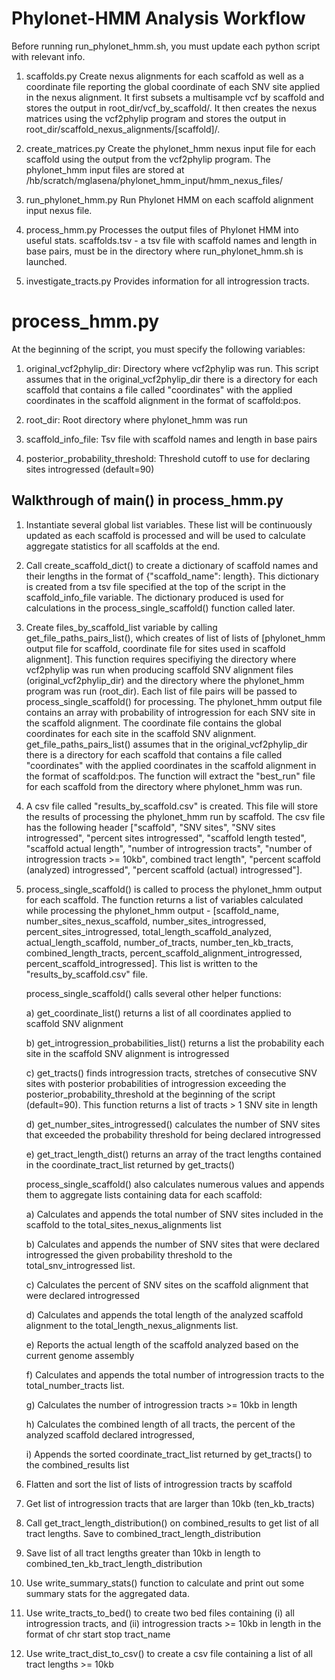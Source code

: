 # Phylonet-HMM Analysis Workflow

Before running run_phylonet_hmm.sh, you must update each python script with relevant info. 

1) scaffolds.py 
Create nexus alignments for each scaffold as well as a coordinate file reporting the global coordinate of each SNV site applied in the nexus alignment. It first subsets a multisample vcf by scaffold and stores the output in root_dir/vcf_by_scaffold/. It then creates the nexus matrices using the vcf2phylip program and stores the output in root_dir/scaffold_nexus_alignments/[scaffold]/.

2) create_matrices.py 
Create the phylonet_hmm nexus input file for each scaffold using the output from the vcf2phylip program. The phylonet_hmm input files are stored at /hb/scratch/mglasena/phylonet_hmm_input/hmm_nexus_files/

3) run_phylonet_hmm.py 
Run Phylonet HMM on each scaffold alignment input nexus file. 

4) process_hmm.py 
Processes the output files of Phylonet HMM into useful stats. scaffolds.tsv - a tsv file with scaffold names and length in base pairs, must be in the directory where run_phylonet_hmm.sh is launched. 

5) investigate_tracts.py
Provides information for all introgression tracts. 

# process_hmm.py 

At the beginning of the script, you must specify the following variables:

1) original_vcf2phylip_dir: Directory where vcf2phylip was run. This script assumes that in the original_vcf2phylip_dir there is a directory for each scaffold that contains a file called "coordinates" with the applied coordinates in the scaffold alignment in the format of scaffold:pos.

2) root_dir: Root directory where phylonet_hmm was run

3) scaffold_info_file: Tsv file with scaffold names and length in base pairs

4) posterior_probability_threshold: Threshold cutoff to use for declaring sites introgressed (default=90)

## Walkthrough of main() in process_hmm.py

1) Instantiate several global list variables. These list will be continuously updated as each scaffold is processed and will be used to calculate aggregate statistics for all scaffolds at the end. 

2) Call create_scaffold_dict() to create a dictionary of scaffold names and their lengths in the format of {"scaffold_name": length}. This dictionary is created from a tsv file specified at the top of the script in the scaffold_info_file variable. The dictionary produced is used for calculations in the process_single_scaffold() function called later. 

3) Create files_by_scaffold_list variable by calling get_file_paths_pairs_list(), which creates of list of lists of [phylonet_hmm output file for scaffold, coordinate file for sites used in scaffold alignment]. This function requires specifiying the directory where vcf2phylip was run when producing scaffold SNV alignment files (original_vcf2phylip_dir) and the directory where the phylonet_hmm program was run (root_dir). Each list of file pairs will be passed to process_single_scaffold() for processing. The phylonet_hmm output file contains an array with probability of introgression for each SNV site in the scaffold alignment. The coordinate file contains the global coordinates for each site in the scaffold SNV alignment. get_file_paths_pairs_list() assumes that in the original_vcf2phylip_dir there is a directory for each scaffold that contains a file called "coordinates" with the applied coordinates in the scaffold alignment in the format of scaffold:pos. The function will extract the "best_run" file for each scaffold from the directory where phylonet_hmm was run. 

4) A csv file called "results_by_scaffold.csv" is created. This file will store the results of processing the phylonet_hmm run by scaffold. The csv file has the following header ["scaffold", "SNV sites", "SNV sites introgressed", "percent sites introgressed", "scaffold length tested", "scaffold actual length", "number of introgression tracts", "number of introgression tracts >= 10kb", combined tract length", "percent scaffold (analyzed) introgressed", "percent scaffold (actual) introgressed"]. 

5) process_single_scaffold() is called to process the phylonet_hmm output for each scaffold. The function returns a list of variables calculated while processing the phylonet_hmm output - [scaffold_name, number_sites_nexus_scaffold, number_sites_introgressed, percent_sites_introgressed, total_length_scaffold_analyzed, actual_length_scaffold, number_of_tracts, number_ten_kb_tracts, combined_length_tracts, percent_scaffold_alignment_introgressed, percent_scaffold_introgressed]. This list is written to the "results_by_scaffold.csv" file.

      process_single_scaffold() calls several other helper functions:
  
      a) get_coordinate_list() returns a list of all coordinates applied to scaffold SNV alignment 
    
      b) get_introgression_probabilities_list() returns a list the probability each site in the scaffold SNV alignment is introgressed
    
      c) get_tracts() finds introgression tracts, stretches of consecutive SNV sites with posterior probabilities of introgression exceeding the posterior_probability_threshold at the beginning of the script (default=90). This function returns a list of tracts > 1 SNV site in length
    
      d) get_number_sites_introgressed() calculates the number of SNV sites that exceeded the probability threshold for being declared introgressed
    
      e) get_tract_length_dist() returns an array of the tract lengths contained in the coordinate_tract_list returned by get_tracts()

    process_single_scaffold() also calculates numerous values and appends them to aggregate lists containing data for each scaffold:
      
      a) Calculates and appends the total number of SNV sites included in the scaffold to the total_sites_nexus_alignments list
    
      b) Calculates and appends the number of SNV sites that were declared introgressed the given probability threshold to the total_snv_introgressed list.
    
      c) Calculates the percent of SNV sites on the scaffold alignment that were declared introgressed
    
      d) Calculates and appends the total length of the analyzed scaffold alignment to the total_length_nexus_alignments list.
      
      e) Reports the actual length of the scaffold analyzed based on the current genome assembly
    
      f) Calculates and appends the total number of introgression tracts to the total_number_tracts list.
      
      g) Calculates the number of introgression tracts >= 10kb in length
      
      h) Calculates the combined length of all tracts, the percent of the analyzed scaffold declared introgressed, 
      
      i) Appends the sorted coordinate_tract_list returned by get_tracts() to the combined_results list

6) Flatten and sort the list of lists of introgression tracts by scaffold

7) Get list of introgression tracts that are larger than 10kb (ten_kb_tracts)

8) Call get_tract_length_distribution() on combined_results to get list of all tract lengths. Save to combined_tract_length_distribution

9) Save list of all tract lengths greater than 10kb in length to combined_ten_kb_tract_length_distribution

10) Use write_summary_stats() function to calculate and print out some summary stats for the aggregated data. 

11) Use write_tracts_to_bed() to create two bed files containing (i) all introgression tracts, and (ii) introgression tracts >= 10kb in length in the format of chr start stop tract_name

12) Use write_tract_dist_to_csv() to create a csv file containing a list of all tract lengths >= 10kb

